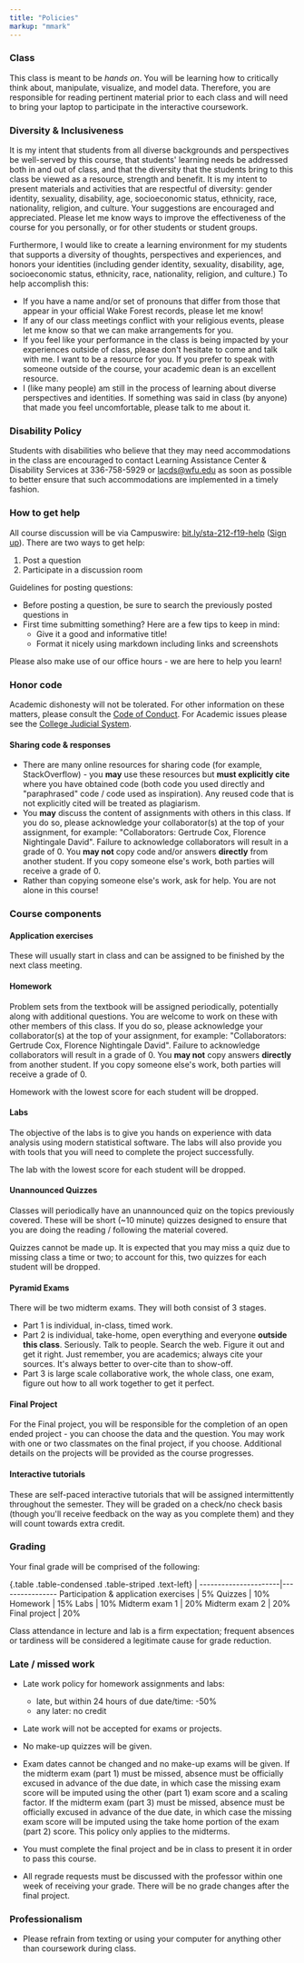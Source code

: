 ```yaml
---
title: "Policies"
markup: "mmark"
---
```


### Class

This class is meant to be _hands on_. You will be learning how to critically think about, manipulate, visualize, and model data. Therefore, you are responsible for reading pertinent material prior to each class and  will need to bring your laptop to participate in the interactive coursework.

### Diversity & Inclusiveness

It is my intent that students from all diverse backgrounds and perspectives be well-served by this course, that students' learning needs be addressed both in and out of class, and that the diversity that the students bring to this class be viewed as a resource, strength and benefit. It is my intent to present materials and activities that are respectful of diversity: gender identity, sexuality, disability, age, socioeconomic status, ethnicity, race, nationality, religion, and culture. Your suggestions are encouraged and appreciated. Please let me know ways to improve the effectiveness of the course for you personally, or for other students or student groups.

Furthermore, I would like to create a learning environment for my students that supports a diversity of thoughts, perspectives and experiences, and honors your identities (including gender identity, sexuality, disability, age, socioeconomic status, ethnicity, race, nationality, religion, and culture.) To help accomplish this:

- If you have a name and/or set of pronouns that differ from those that appear in your official Wake Forest records, please let me know!
- If any of our class meetings conflict with your religious events, please let me know so that we can make arrangements for you.
- If you feel like your performance in the class is being impacted by your experiences outside of class, please don't hesitate to come and talk with me. I want to be a resource for you. If you prefer to speak with someone outside of the course, your academic dean is an excellent resource. 
- I (like many people) am still in the process of learning about diverse perspectives and identities. If something was said in class (by anyone) that made you feel uncomfortable, please talk to me about it.

### Disability Policy

Students with disabilities who believe that they may need accommodations in the class are encouraged to contact Learning Assistance Center & Disability Services at 336-758-5929 or [lacds@wfu.edu](mailto:lacds@wfu.edu) as soon as possible to better ensure that such accommodations are implemented in a timely fashion. 

### How to get help

All course discussion will be via Campuswire: [bit.ly/sta-212-f19-help](https://bit.ly/sta-212-f19-discuss) ([Sign up](https://bit.ly/sta-212-f19-discuss-join)). There are two ways to get help:

1. Post a question
2. Participate in a discussion room

Guidelines for posting questions:

* Before posting a question, be sure to search the previously posted questions in
* First time submitting something? Here are a few tips to keep in mind:
  * Give it a good and informative title!
  * Format it nicely using markdown including links and screenshots
  
Please also make use of our office hours - we are here to help you learn! 

### Honor code

Academic dishonesty will not be tolerated. For other information on these matters, please consult the [Code of Conduct](https://studentconduct.wfu.edu/undergraduate-student-handbook/). For Academic issues please see the [College Judicial System](https://studentconduct.wfu.edu/the-judicial-council/).

#### Sharing code & responses

* There are many online resources for sharing code (for example, StackOverflow) - you **may** use these resources but **must explicitly cite** where you have obtained code (both code you used directly and "paraphrased" code / code used as inspiration). Any reused code that is not explicitly cited will be treated as plagiarism.
* You **may** discuss the content of assignments with others in this class. If you do so, please acknowledge your collaborator(s) at the top of your assignment, for example: "Collaborators: Gertrude Cox, Florence Nightingale David". Failure to acknowledge collaborators will result in a grade of 0. You **may not** copy code and/or answers **directly** from another student. If you copy someone else's work, both parties will receive a grade of 0.
* Rather than copying someone else's work, ask for help. You are not alone in this course!

### Course components

#### Application exercises

These will usually start in class and can be assigned to be finished by the next class meeting. 

#### Homework

Problem sets from the textbook will be assigned periodically, potentially along with additional questions. You are welcome to work on these with other members of this class. If you do so, please acknowledge your collaborator(s) at the top of your assignment, for example: "Collaborators: Gertrude Cox, Florence Nightingale David". Failure to acknowledge collaborators will result in a grade of 0. You **may not** copy answers **directly** from another student. If you copy someone else's work, both parties will receive a grade of 0.

Homework with the lowest score for each student will be dropped.

#### Labs

The objective of the labs is to give you hands on experience with data analysis using modern statistical software. The labs will also provide you with tools that you will need to complete the project successfully.

The lab with the lowest score for each student will be dropped.

#### Unannounced Quizzes

Classes will periodically have an unannounced quiz on the topics previously covered. These will be short (~10 minute) quizzes designed to ensure that you are doing the reading / following the material covered. 

Quizzes cannot be made up. It is expected that you may miss a quiz due to missing class a time or two; to account for this, two quizzes for each student will be dropped.

#### Pyramid Exams

There will be two midterm exams. They will both consist of 3 stages.

* Part 1 is individual, in-class, timed work.
* Part 2 is individual, take-home, open everything and everyone **outside this class**. Seriously. Talk to people. Search the web. Figure it out and get it right. Just remember, you are academics; always cite your sources. It's always better to over-cite than to show-off.
* Part 3 is large scale collaborative work, the whole class, one exam, figure out how to all work together to get it perfect.

#### Final Project

For the Final project, you will be responsible for the completion of an open ended project - you can choose the data and the question. You may work with one or two classmates on the final project, if you choose. Additional details on the projects will be provided as the course progresses.

#### Interactive tutorials

These are self-paced interactive tutorials that will be assigned intermittently throughout the semester. They will be graded on a check/no check basis (though you'll receive feedback on the way as you complete them) and they will count towards extra credit.

### Grading

Your final grade will be comprised of the following:

{.table .table-condensed .table-striped .text-left}
 <span></span>        | <span></span>
----------------------|----------------
Participation & application exercises       | 5%
Quizzes               | 10%
Homework              | 15%
Labs                  | 10%
Midterm exam 1        | 20%
Midterm exam 2        | 20%
Final project         | 20%

Class attendance in lecture and lab is a firm expectation; frequent absences or tardiness will be considered a legitimate cause for grade reduction.

### Late / missed work

- Late work policy for homework assignments and labs:
    - late, but within 24 hours of due date/time: -50%
    - any later: no credit
    
- Late work will not be accepted for exams or projects.

- No make-up quizzes will be given.

- Exam dates cannot be changed and no make-up exams will be given. If the midterm exam (part 1) must be missed, absence must be officially excused in advance of the due date, in which case the missing exam score will be imputed using the other (part 1) exam score and a scaling factor. If the midterm exam (part 3) must be missed, absence must be officially excused in advance of the due date, in which case the missing exam score will be imputed using the take home portion of the exam (part 2) score. This policy only applies to the midterms.

- You must complete the final project and be in class to present it in order to pass this course.

- All regrade requests must be discussed with the professor within one week of receiving your grade. There will be no grade changes after the final project.

### Professionalism

- Please refrain from texting or using your computer for anything other than coursework during class.

